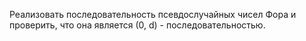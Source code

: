 Реализовать последовательность псевдослучайных чисел Фора и проверить, что она является (0, d) - последовательностью.

